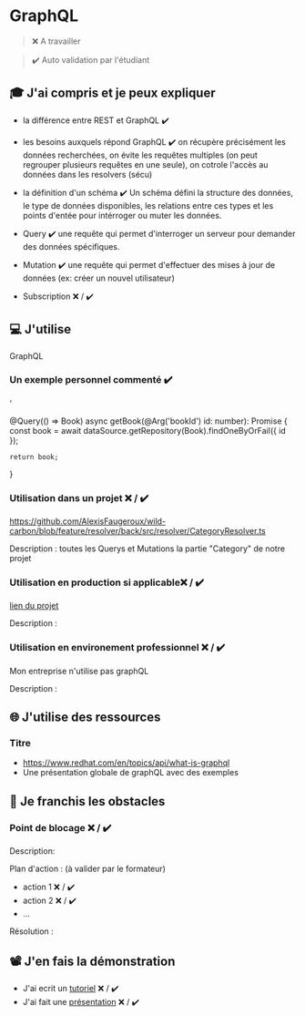 # GraphQL

> ❌ A travailler

> ✔️ Auto validation par l'étudiant

## 🎓 J'ai compris et je peux expliquer

- la différence entre REST et GraphQL ✔️

- les besoins auxquels répond GraphQL ✔️
  on récupère précisément les données recherchées, on évite les requêtes multiples (on peut regrouper plusieurs requêtes en une seule), on cotrole l'accès au données dans les resolvers (sécu)

- la définition d'un schéma ✔️
  Un schéma défini la structure des données, le type de données disponibles, les relations entre ces types et les points d'entée pour intérroger ou muter les données.

- Query  ✔️
  une requête qui permet d'interroger un serveur pour demander des données spécifiques. 

- Mutation  ✔️
  une requête qui permet d'effectuer des mises à jour de données (ex: créer un nouvel utilisateur)

- Subscription ❌ / ✔️

## 💻 J'utilise
GraphQL

### Un exemple personnel commenté  ✔️
'
<!--ici nous avons une requête simple de récupération d'un seul "book", l'argument 'bookId' permet de le récupérer par son id.
 getRepository nous permet de récupérer l'information depuis la table 'Book', le findOneByOrFail permet de récupérer un book par son id, ou renvoie un message d'erreur si la récupération est impossible. -->

  @Query(() => Book)
  async getBook(@Arg('bookId') id: number): Promise<Book> {
    const book = await dataSource.getRepository(Book).findOneByOrFail({ id });

    return book;
  }
### Utilisation dans un projet ❌ / ✔️

https://github.com/AlexisFaugeroux/wild-carbon/blob/feature/resolver/back/src/resolver/CategoryResolver.ts

Description : toutes les Querys et Mutations la partie "Category" de notre projet

### Utilisation en production si applicable❌ / ✔️

[lien du projet](...)

Description :

### Utilisation en environement professionnel ❌ / ✔️

Mon entreprise n'utilise pas graphQL

Description :

## 🌐 J'utilise des ressources

### Titre

- https://www.redhat.com/en/topics/api/what-is-graphql
- Une présentation globale de graphQL avec des exemples

## 🚧 Je franchis les obstacles

### Point de blocage ❌ / ✔️

Description: 

Plan d'action : (à valider par le formateur)

- action 1 ❌ / ✔️
- action 2 ❌ / ✔️
- ...

Résolution :

## 📽️ J'en fais la démonstration

- J'ai ecrit un [tutoriel](...) ❌ / ✔️
- J'ai fait une [présentation](...) ❌ / ✔️
